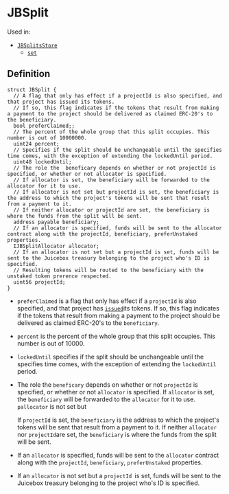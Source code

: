 # JBSplit

Used in:

* [`JBSplitsStore`](../contracts/jbsplitsstore/)
  * [`set`](../contracts/jbsplitsstore/write/set.md)

## Definition

```solidity
struct JBSplit {
  // A flag that only has effect if a projectId is also specified, and that project has issued its tokens. 
  // If so, this flag indicates if the tokens that result from making a payment to the project should be delivered as claimed ERC-20's to the beneficiary.
  bool preferClaimed;;
  // The percent of the whole group that this split occupies. This number is out of 10000000.
  uint24 percent;
  // Specifies if the split should be unchangeable until the specifies time comes, with the exception of extending the lockedUntil period.
  uint48 lockedUntil;
  // The role the  beneficary depends on whether or not projectId is specified, or whether or not allocator is specified. 
  // If allocator is set, the beneficiary will be forwarded to the allocator for it to use.
  // If allocator is not set but projectId is set, the beneficiary is the address to which the project's tokens will be sent that result from a payment to it. 
  // If neither allocator or projectId are set, the beneficiary is where the funds from the split will be sent.
  address payable beneficiary;
  // If an allocator is specified, funds will be sent to the allocator contract along with the projectId, beneficiary, preferUnstaked properties.
  IJBSplitAllocator allocator;
  // If an allocator is not set but a projectId is set, funds will be sent to the Juicebox treasury belonging to the project who's ID is specified. 
  // Resulting tokens will be routed to the beneficiary with the unstaked token prerence respected.
  uint56 projectId;
}
```

* `preferClaimed` is a flag that only has effect if a `projectId` is also specified, and that project has [`issued`](../contracts/jbtokenstore/write/issuefor.md)its tokens. If so, this flag indicates if the tokens that result from making a payment to the project should be delivered as claimed ERC-20's to the `beneficiary`.
* `percent` is the percent of the whole group that this split occupies. This number is out of 10000.
* `lockedUntil` specifies if the split should be unchangeable until the specifies time comes, with the exception of extending the `lockedUntil` period.
*   The role the `beneficary` depends on whether or not `projectId` is specified, or whether or not `allocator` is specified. If `allocator` is set, the `beneficiary` will be forwarded to the `allocator` for it to use. `pallocator` is not set but

    If `projectId` is set, the `beneficiary` is the address to which the project's tokens will be sent that result from a payment to it. If neither `allocator` nor `projectId`are set, the `beneficiary` is where the funds from the split will be sent.
* If an `allocator` is specified, funds will be sent to the `allocator` contract along with the `projectId`, `beneficiary`, `preferUnstaked` properties.
* If an `allocator` is not set but a `projectId `is set, funds will be sent to the Juicebox treasury belonging to the project who's ID is specified.
